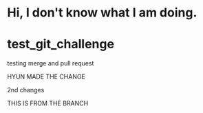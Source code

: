 # Hi, I don't know what I am doing. 

# test_git_challenge
testing merge and pull request

HYUN MADE THE CHANGE

2nd changes

THIS IS FROM THE BRANCH
